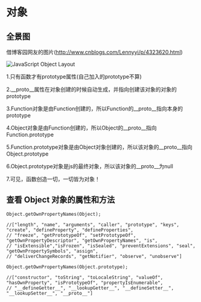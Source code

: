 # 对象

## 全景图

借博客园网友的图片(http://www.cnblogs.com/Lennyyi/p/4323620.html)

![JavaScript Object Layout](http://images.cnitblog.com/blog2015/727989/201503/091431518391794.jpg)

1.只有函数才有prototype属性(自己加入的prototype不算)

2.__proto__属性在对象创建的时候自动生成，并指向创建该对象的对象的prototype

3.Function对象是由Function创建的，所以Function的__proto__指向本身的prototype

4.Object对象是由Function创建的，所以Object的__proto__指向Function.prototype

5.Function.prototype对象是由Object对象创建的，所以该对象的__proto__指向Object.prototype

6.Object.prototype对象是js的最终对象，所以该对象的__proto__为null

7.可见，函数创造一切，一切皆为对象！

## 查看 Object 对象的属性和方法

```
Object.getOwnPropertyNames(Object);

//["length", "name", "arguments", "caller", "prototype", "keys", "create", "defineProperty", "defineProperties", 
// "freeze", "getPrototypeOf", "setPrototypeOf", "getOwnPropertyDescriptor", "getOwnPropertyNames", "is",
// "isExtensible","isFrozen", "isSealed", "preventExtensions", "seal", "getOwnPropertySymbols", "assign", 
// "deliverChangeRecords", "getNotifier", "observe", "unobserve"]

Object.getOwnPropertyNames(Object.prototype);

//["constructor", "toString", "toLocaleString", "valueOf", "hasOwnProperty", "isPrototypeOf", "propertyIsEnumerable", 
// "__defineGetter__", "__lookupGetter__", "__defineSetter__", "__lookupSetter__", "__proto__"]

```
